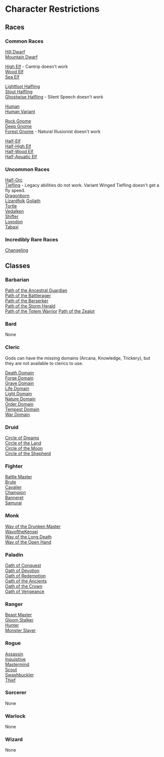 # Character Restrictions  

## Races  


### Common Races  
[Hill Dwarf](https://www.dndbeyond.com/characters/races/dwarf#HillDwarf)  
[Mountain Dwarf](https://www.dndbeyond.com/characters/races/dwarf#MountainDwarf)  


[High Elf](https://www.dndbeyond.com/characters/races/elf#HighElf) - Cantrip doesn't work  
[Wood Elf](https://www.dndbeyond.com/characters/races/elf#WoodElf)  
[Sea Elf](https://www.dndbeyond.com/characters/races/elf#SeaElf)  
 

[Lightfoot Halfling](https://www.dndbeyond.com/characters/races/halfling#LightfootHalfling)  
[Stout Halfling](https://www.dndbeyond.com/characters/races/halfling#StoutHalfling)  
[Ghostwise Halfling](https://www.dndbeyond.com/characters/races/halfling#GhostwiseHalfling) - Silent Speech doesn't work  


[Human](https://www.dndbeyond.com/characters/races/human)  
[Human Variant](https://www.dndbeyond.com/characters/races/human#VariantHuman)  

[Rock Gnome](https://www.dndbeyond.com/characters/races/gnome#RockGnome)  
[Deep Gnome](https://www.dndbeyond.com/characters/races/gnome#DeepGnome)  
[Forest Gnome](https://www.dndbeyond.com/characters/races/gnome#ForestGnome) - Natural Illusionist doesn't work  


[Half-Elf](https://www.dndbeyond.com/characters/races/half-elf)  
[Half-High Elf](https://www.dndbeyond.com/characters/races/half-elf#HighHalfElf)  
[Half-Wood Elf](https://www.dndbeyond.com/characters/races/half-elf#WoodHalfElf)  
[Half-Aquatic Elf](https://www.dndbeyond.com/characters/races/half-elf#AquaticHalfElf)  


### Uncommon Races  
[Half-Orc](https://www.dndbeyond.com/characters/races/half-orc)  
[Tiefling](https://www.dndbeyond.com/characters/races/tiefling) - Legacy abilities do not work. Variant Winged Tiefling doesn't get a fly speed.  
[Dragonborn](https://www.dndbeyond.com/characters/races/dragonborn)  
[Lizardfolk](https://www.dndbeyond.com/characters/races/lizardfolk) 
[Goliath](https://www.dndbeyond.com/characters/races/goliath)  
[Tortle](https://www.dndbeyond.com/characters/races/tortle)  
[Vedalken](https://www.dndbeyond.com/characters/races/vedalken)  
[Shifter](https://www.dndbeyond.com/characters/races/shifter)  
[Loxodon](https://www.dndbeyond.com/characters/races/loxodon)  
[Tabaxi](https://www.dndbeyond.com/characters/races/tabaxi)  

### Incredibly Rare Races  
[Changeling](https://www.dndbeyond.com/characters/races/changeling)


## Classes

### Barbarian
[Path of the Ancestral Guardian](https://www.dndbeyond.com/characters/classes/barbarian#PathoftheAncestralGuardian)  
[Path of the Battlerager](https://www.dndbeyond.com/characters/classes/barbarian#PathoftheBattlerager)  
[Path of the Berserker](https://www.dndbeyond.com/characters/classes/barbarian#PathoftheBerserker)  
[Path of the Storm Herald](https://www.dndbeyond.com/characters/classes/barbarian#PathoftheStormHerald)  
[Path of the Totem Warrior](https://www.dndbeyond.com/characters/classes/barbarian#PathoftheTotemWarrior)
[Path of the Zealot](https://www.dndbeyond.com/characters/classes/barbarian#PathoftheZealot)

### Bard
None

### Cleric

Gods can have the missing domains (Arcana, Knowledge, Trickery), but they are not available to clerics to use.  

[Death Domain](https://www.dndbeyond.com/characters/classes/cleric#DeathDomain)  
[Forge Domain](https://www.dndbeyond.com/characters/classes/cleric#ForgeDomain)  
[Grave Domain](https://www.dndbeyond.com/characters/classes/cleric#GraveDomain)  
[Life Domain](https://www.dndbeyond.com/characters/classes/cleric#LifeDomain)  
[Light Domain](https://www.dndbeyond.com/characters/classes/cleric#LightDomain)  
[Nature Domain](https://www.dndbeyond.com/characters/classes/cleric#NatureDomain)  
[Order Domain](https://www.dndbeyond.com/characters/classes/cleric#OrderDomain)  
[Tempest Domain](https://www.dndbeyond.com/characters/classes/cleric#TempestDomain)  
[War Domain](https://www.dndbeyond.com/characters/classes/cleric#WarDomain)  

### Druid
[Circle of Dreams](https://www.dndbeyond.com/characters/classes/druid#CircleofDreams)  
[Circle of the Land](https://www.dndbeyond.com/characters/classes/druid#CircleoftheLand)  
[Circle of the Moon](https://www.dndbeyond.com/characters/classes/druid#CircleoftheMoon)  
[Circle of the Shepherd](https://www.dndbeyond.com/characters/classes/druid#CircleoftheShepherd)  

### Fighter
[Battle Master](https://www.dndbeyond.com/characters/classes/fighter#BattleMaster)  
[Brute](https://www.dndbeyond.com/characters/classes/fighter#Brute)  
[Cavalier](https://www.dndbeyond.com/characters/classes/fighter#Cavalier)  
[Champion](https://www.dndbeyond.com/characters/classes/fighter#Champion)  
[Banneret](https://www.dndbeyond.com/characters/classes/fighter#PurpleDragonKnight)  
[Samurai](https://www.dndbeyond.com/characters/classes/fighter#Samurai)  

### Monk
[Way of the Drunken Master](https://www.dndbeyond.com/characters/classes/monk#WayoftheDrunkenMaster)  
[WayoftheKensei](https://www.dndbeyond.com/characters/classes/monk#WayoftheKensei)  
[Way of the Long Death](https://www.dndbeyond.com/characters/classes/monk#WayoftheLongDeath)  
[Way of the Open Hand](https://www.dndbeyond.com/characters/classes/monk#WayoftheOpenHand)  

### Paladin
[Oath of Conquest](https://www.dndbeyond.com/characters/classes/paladin#OathofConquest)  
[Oath of Devotion](https://www.dndbeyond.com/characters/classes/paladin#OathofDevotion)  
[Oath of Redemption](https://www.dndbeyond.com/characters/classes/paladin#OathofRedemption)  
[Oath of the Ancients](https://www.dndbeyond.com/characters/classes/paladin#OathoftheAncients)  
[Oath of the Crown](https://www.dndbeyond.com/characters/classes/paladin#OathoftheCrown)  
[Oath of Vengeance](https://www.dndbeyond.com/characters/classes/paladin#OathofVengeance)  


### Ranger
[Beast Master](https://www.dndbeyond.com/characters/classes/ranger#BeastMaster)  
[Gloom Stalker](https://www.dndbeyond.com/characters/classes/ranger#GloomStalker)  
[Hunter](https://www.dndbeyond.com/characters/classes/ranger#Hunter)  
[Monster Slayer](https://www.dndbeyond.com/characters/classes/ranger#MonsterSlayer)  

### Rogue
[Assassin](https://www.dndbeyond.com/characters/classes/rogue#Assassin)  
[Inquisitive](https://www.dndbeyond.com/characters/classes/rogue#Inquisitive)  
[Mastermind](https://www.dndbeyond.com/characters/classes/rogue#Mastermind)  
[Scout](https://www.dndbeyond.com/characters/classes/rogue#Scout)  
[Swashbuckler](https://www.dndbeyond.com/characters/classes/rogue#Swashbuckler)  
[Thief](https://www.dndbeyond.com/characters/classes/rogue#Thief)  

### Sorcerer
None

### Warlock
None

### Wizard
None